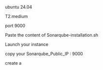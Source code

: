 ubuntu 24.04

T2.medium 

port 9000

Paste the content of Sonarqube-installation.sh

Launch your instance


copy your Sonarqube_Public_IP : 9000

create a 